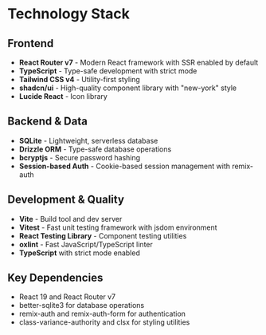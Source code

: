 # Technology Stack

## Frontend
- **React Router v7** - Modern React framework with SSR enabled by default
- **TypeScript** - Type-safe development with strict mode
- **Tailwind CSS v4** - Utility-first styling
- **shadcn/ui** - High-quality component library with "new-york" style
- **Lucide React** - Icon library

## Backend & Data
- **SQLite** - Lightweight, serverless database
- **Drizzle ORM** - Type-safe database operations
- **bcryptjs** - Secure password hashing
- **Session-based Auth** - Cookie-based session management with remix-auth

## Development & Quality
- **Vite** - Build tool and dev server
- **Vitest** - Fast unit testing framework with jsdom environment
- **React Testing Library** - Component testing utilities
- **oxlint** - Fast JavaScript/TypeScript linter
- **TypeScript** with strict mode enabled

## Key Dependencies
- React 19 and React Router v7
- better-sqlite3 for database operations
- remix-auth and remix-auth-form for authentication
- class-variance-authority and clsx for styling utilities